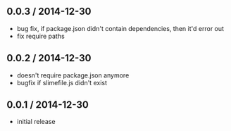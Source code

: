 0.0.3 / 2014-12-30
------------------
- bug fix, if package.json didn't contain dependencies, then it'd error out
- fix require paths

0.0.2 / 2014-12-30
------------------
- doesn't require package.json anymore
- bugfix if slimefile.js didn't exist

0.0.1 / 2014-12-30
------------------
- initial release
